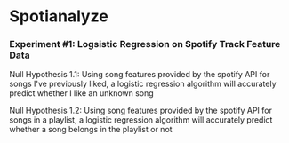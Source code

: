 # Spotianalyze
### Experiment #1: Logsistic Regression on Spotify Track Feature Data
Null Hypothesis 1.1: Using song features provided by the spotify API for songs I've previously liked, a logistic regression algorithm will accurately predict whether I like an unknown song

Null Hypothesis 1.2: Using song features provided by the spotify API for songs in a playlist, a logistic regression algorithm will accurately predict whether a song belongs in the playlist or not